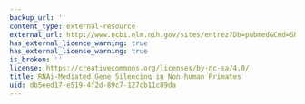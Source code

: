 ```yaml
---
backup_url: ''
content_type: external-resource
external_url: http://www.ncbi.nlm.nih.gov/sites/entrez?Db=pubmed&Cmd=ShowDetailView&TermToSearch=16565705&ordinalpos=1&itool=EntrezSystem2.PEntrez.Pubmed.Pubmed_ResultsPanel.Pubmed_RVAbstractPlus
has_external_licence_warning: true
has_external_license_warning: true
is_broken: ''
license: https://creativecommons.org/licenses/by-nc-sa/4.0/
title: RNAi-Mediated Gene Silencing in Non-human Primates
uid: db5eed17-e519-4f2d-89c7-127cb11c89da
---
```


